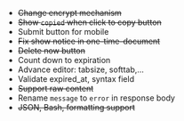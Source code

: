 * ~~Change encrypt mechanism~~
* ~~Show `copied` when click to copy button~~
* Submit button for mobile
* ~~Fix show notice in one-time-document~~
* ~~Delete now button~~
* Count down to expiration
* Advance editor: tabsize, softtab,...
* Validate expired_at, syntax field
* ~~Support raw content~~
* Rename `message` to `error` in response body
* ~~JSON, Bash, formatting support~~
